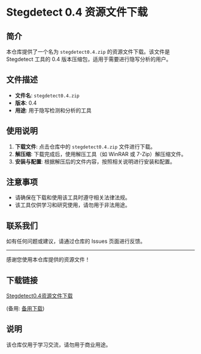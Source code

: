 # Stegdetect 0.4 资源文件下载

## 简介

本仓库提供了一个名为 `stegdetect0.4.zip` 的资源文件下载。该文件是 Stegdetect 工具的 0.4 版本压缩包，适用于需要进行隐写分析的用户。

## 文件描述

- **文件名**: `stegdetect0.4.zip`
- **版本**: 0.4
- **用途**: 用于隐写检测和分析的工具

## 使用说明

1. **下载文件**: 点击仓库中的 `stegdetect0.4.zip` 文件进行下载。
2. **解压缩**: 下载完成后，使用解压工具（如 WinRAR 或 7-Zip）解压缩文件。
3. **安装与配置**: 根据解压后的文件内容，按照相关说明进行安装和配置。

## 注意事项

- 请确保在下载和使用该工具时遵守相关法律法规。
- 该工具仅供学习和研究使用，请勿用于非法用途。

## 联系我们

如有任何问题或建议，请通过仓库的 Issues 页面进行反馈。

---

感谢您使用本仓库提供的资源文件！

## 下载链接
[Stegdetect0.4资源文件下载](https://pan.quark.cn/s/fecd45d24d6b) 

(备用: [备用下载](https://pan.baidu.com/s/1DMNmNk78IrNy9E6nLCzWkA?pwd=1234))

## 说明

该仓库仅用于学习交流，请勿用于商业用途。
